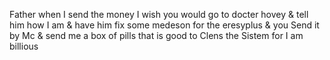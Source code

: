 Father when I send the money I wish you would go to docter hovey & tell him how I am & have him fix some medeson for the eresyplus & you Send it by Mc & send me a box of pills that is good to Clens the Sistem for I am billious